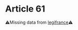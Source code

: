 # Article 61

⚠️Missing data from [legifrance](https://www.legifrance.gouv.fr/codes/article_lc/LEGIARTI000006420952)⚠️